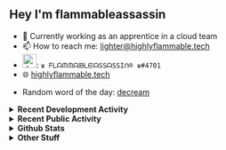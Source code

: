 ## Hey I'm flammableassassin

- 🔭 Currently working as an apprentice in a cloud team  
- 📫 How to reach me: [lighter@highlyflammable.tech](mailto:lighter@highlyflammable.tech?subject=Hello)
- <img src="https://discord.com/assets/2c21aeda16de354ba5334551a883b481.png" alt="drawing" width="25"/>: `♛ ᖴᒪᗩᙏᙏᗩᙖᒪᙓᗩSSᗩSSIᑎ® ♛#4701`
- 🌐 [highlyflammable.tech](https://highlyflammable.tech)

<!--START_SECTION:randomWord-->
- Random word of the day: [decream](https://www.wordnik.com/words/decream)
<!--END_SECTION:randomWord-->

<details>
  <summary><b>Recent Development Activity</b></summary>
  
  <!--START_SECTION:waka-->

```txt
Terraform    26 hrs 46 mins  ███████████████▓░░░░░░░░░   62.56 %
JavaScript   6 hrs 38 mins   ████░░░░░░░░░░░░░░░░░░░░░   15.50 %
YAML         3 hrs 48 mins   ██▒░░░░░░░░░░░░░░░░░░░░░░   08.90 %
Other        2 hrs 48 mins   █▓░░░░░░░░░░░░░░░░░░░░░░░   06.57 %
JSON         1 hr 53 mins    █░░░░░░░░░░░░░░░░░░░░░░░░   04.40 %
```

<!--END_SECTION:waka-->

</details>

<details>
  <summary><b>Recent Public Activity</b></summary>
    <br>

  <!--START_SECTION:activity-->
1. 🗣 Commented on [#97](https://github.com/flamableassassin/status/issues/97#issuecomment-3367530210) in [flamableassassin/status](https://github.com/flamableassassin/status)
2. 🔒 Closed issue [#97](https://github.com/flamableassassin/status/issues/97) in [flamableassassin/status](https://github.com/flamableassassin/status)
3. ❗ Opened issue [#97](https://github.com/flamableassassin/status/issues/97) in [flamableassassin/status](https://github.com/flamableassassin/status)
4. 🗣 Commented on [#96](https://github.com/flamableassassin/status/issues/96#issuecomment-3366920590) in [flamableassassin/status](https://github.com/flamableassassin/status)
5. 🔒 Closed issue [#96](https://github.com/flamableassassin/status/issues/96) in [flamableassassin/status](https://github.com/flamableassassin/status)
  <!--END_SECTION:activity-->

</details>

<details>
  <summary><b>Github Stats</b></summary>
    <br>
    <p align="center">
      <img width="48%" src="https://github-readme-stats.vercel.app/api?username=flamableassassin&count_private=true&show_icons=true&theme=radical"/>
      <img width="48%" src="https://github-readme-streak-stats.herokuapp.com?user=flamableassassin&theme=neon-dark"/>
    </p>
  
</details>

<details>
  <summary><b>Other Stuff</b></summary>
  <br>
<a href="https://www.abuseipdb.com/user/67633" title="AbuseIPDB is an IP address blacklist for webmasters and sysadmins to report IP addresses engaging in abusive behavior on their networks">
	<img src="https://www.abuseipdb.com/contributor/67633.svg" alt="AbuseIPDB Contributor Badge" style="width: 264px;background: #fff linear-gradient(rgba(255,255,255,0), rgba(255,255,255,.3) 50%, rgba(0,0,0,.2) 51%, rgba(0,0,0,0));padding: 5px;">
</a>
  
</details>
